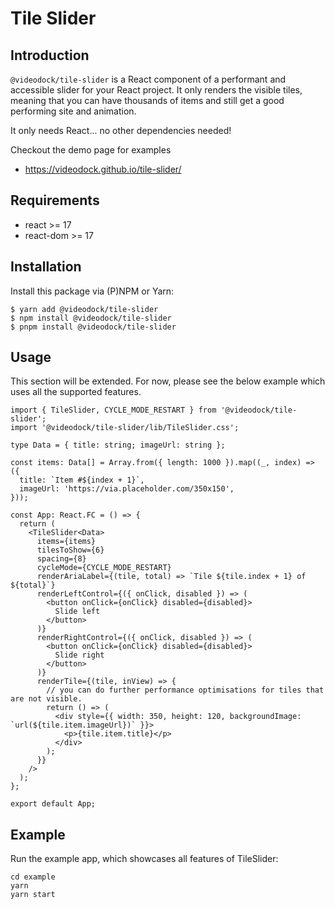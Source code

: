 # Tile Slider

## Introduction

`@videodock/tile-slider` is a React component of a performant and accessible slider for your React project.
It only renders the visible tiles, meaning that you can have thousands of items and still get a good performing site and animation.

It only needs React... no other dependencies needed!

Checkout the demo page for examples

- https://videodock.github.io/tile-slider/

## Requirements

- react >= 17
- react-dom >= 17

## Installation

Install this package via (P)NPM or Yarn: 

```shell
$ yarn add @videodock/tile-slider
$ npm install @videodock/tile-slider
$ pnpm install @videodock/tile-slider
```

## Usage

This section will be extended. For now, please see the below example which uses all the supported features.

```tsx
import { TileSlider, CYCLE_MODE_RESTART } from '@videodock/tile-slider';
import '@videodock/tile-slider/lib/TileSlider.css';

type Data = { title: string; imageUrl: string };

const items: Data[] = Array.from({ length: 1000 }).map((_, index) => ({
  title: `Item #${index + 1}`,
  imageUrl: 'https://via.placeholder.com/350x150',
}));

const App: React.FC = () => {
  return (
    <TileSlider<Data>
      items={items}
      tilesToShow={6}
      spacing={8}
      cycleMode={CYCLE_MODE_RESTART}
      renderAriaLabel={(tile, total) => `Tile ${tile.index + 1} of ${total}`}
      renderLeftControl={({ onClick, disabled }) => (
        <button onClick={onClick} disabled={disabled}>
          Slide left
        </button>
      )}
      renderRightControl={({ onClick, disabled }) => (
        <button onClick={onClick} disabled={disabled}>
          Slide right
        </button>
      )}
      renderTile={(tile, inView) => {
        // you can do further performance optimisations for tiles that are not visible.
        return () => (
          <div style={{ width: 350, height: 120, backgroundImage: `url(${tile.item.imageUrl})` }}>
            <p>{tile.item.title}</p>
          </div>
        );
      }}
    />
  );
};

export default App;
```

## Example

Run the example app, which showcases all features of TileSlider:

```shell
cd example
yarn
yarn start
```
